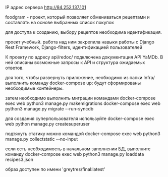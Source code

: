 IP адрес сервера http://84.252.137.101

foodgram - проект, который позволяет обмениваться рецептами и составлять на основе выбранных список покупок

для доступа к созданию, выбору рецептов необходима идентификация.

проект учебный. работа над ним закрепила навыки работы с Django Rest Framework, Django-filters,
идентификацией пользователей

К проекту по адресу api/redoc/ подключена документация API YaMDb. В ней описаны возможные запросы
к API и структура ожидаемых ответов.

для того, чтобы развернуть приложение, необходимо из папки Infra/ выполнить команду docker-compose up:
будут сформированы необходимые контейнеры.

затем необходимо выполнить миграции командами
docker-compose exec web python3 manage.py makemigrations
docker-compose exec web python3 manage.py migrate --run-syncdb

для создания суперпользователя используйте docker-compose exec web python manage.py createsuperuser

подтянуть статику можно командой docker-compose exec web python3 manage.py collectstatic --no-input

если есть необходимость в начальном заполнении БД, выполните команду
docker-compose exec web python3 manage.py loaddata recipes3.json

образ доступен по имени 'greytres/final:latest'
